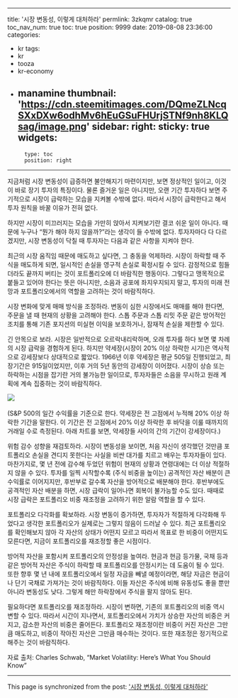 
---
title: '시장 변동성, 이렇게 대처하라'
permlink: 3zkqmr
catalog: true
toc_nav_num: true
toc: true
position: 9999
date: 2019-08-08 23:36:00
categories:
- kr
tags:
- kr
- tooza
- kr-economy
- manamine
thumbnail: 'https://cdn.steemitimages.com/DQmeZLNcqSXxDXw6odhMv6hEuGSuFHUrjSTNf9nh8KLQsag/image.png'
sidebar:
    right:
        sticky: true
widgets:
    -
        type: toc
        position: right
---


지금처럼 시장 변동성이 급증하면 불안해지기 마련이지만, 보면 정상적인 일이고, 이것이 바로 장기 투자의 특징이다. 물론 즐거운 일은 아니지만, 오랜 기간 투자하다 보면 주기적으로 시장이 급락하는 모습을 지켜볼 수밖에 없다. 따라서 시장이 급락한다고 해서 투자 원칙을 바꿀 이유가 전혀 없다.​

하지만 시장이 미끄러지는 모습을 가만히 앉아서 지켜보기란 결코 쉬운 일이 아니다. 때문에 누구나 “뭔가 해야 하지 않을까?”라는 생각이 들 수밖에 없다. 투자자마다 다 다르겠지만, 시장 변동성이 닥칠 때 투자자는 다음과 같은 사항을 지켜야 한다.​

최근의 시장 움직임 때문에 매도하고 싶다면, 그 충동을 억제하라. 시장이 하락할 때 주식을 매도하게 되면, 일시적인 손실을 영구적 손실로 확정시킬 수 있다. 감정적으로 힘들더라도 끝까지 버티는 것이 포트폴리오에 더 바람직한 행동이다. 그렇다고 맹목적으로 붙들고 있어야 한다는 뜻은 아니지만, 소음과 공포에 좌지우지되지 말고, 투자의 미래 전망과 포트폴리오에서의 역할을 고려하는 것이 바람직하다.​

시장 변화에 맞게 매매 방식을 조정하라. 변동이 심한 시장에서도 매매를 해야 한다면, 주문을 낼 때 현재의 상황을 고려해야 한다. 스톱 주문과 스톱 리밋 주문 같은 방어적인 조치를 통해 기존 포지션의 미실현 이익을 보호하거나, 잠재적 손실을 제한할 수 있다.​

긴 안목으로 보라. 시장은 일반적으로 오르락내리락하며, 오래 투자를 하다 보면 몇 차례의 시장 급락을 경험하게 된다. 하지만 약세장(시장이 20% 이상 하락한 시기)은 역사적으로 강세장보다 상대적으로 짧았다. 1966년 이후 약세장은 평균 505일 진행되었고, 최장기간은 915일이었지만, 이후 거의 5년 동안의 강세장이 이어졌다. 시장이 상승 또는 하락하는 시점을 잡기란 거의 불가능한 일이므로, 투자자들은 소음을 무시하고 원래 계획에 계속 집중하는 것이 바람직하다.

​![](https://cdn.steemitimages.com/DQmeZLNcqSXxDXw6odhMv6hEuGSuFHUrjSTNf9nh8KLQsag/image.png)

(S&P 500의 일간 수익률을 기준으로 한다. 약세장은 전 고점에서 누적해 20% 이상 하락한 기간을 말한다. 이 기간은 전 고점에서 20% 이상 하락한 후 바닥을 이룰 때까지의 거래일 수로 측정된다. 아래 차트를 보면, 약세장들 사이의 간의 기간이 강세장이다.)​

위험 감수 성향을 재검토하라. 시장이 변동성을 보이면, 처음 자신이 생각했던 것만큼 포트폴리오 손실을 견디지 못한다는 사실을 비싼 대가를 치르고 배우는 투자자들이 있다. 마찬가지로, 몇 년 전에 감수해 두었던 위험이 현재의 상황과 연령대에는 더 이상 적절하지 않을 수 있다. 투자를 일찍 시작할수록 (주식 비중을 높이는) 공격적인 자산 배분이 큰 수익률로 이어지지만, 후반부로 갈수록 자산을 방어적으로 배분해야 한다. 후반부에도 공격적인 자산 배분을 하면, 시장 급락이 일어나면 회복이 불가능할 수도 있다. 때때로 시장 급락은 포트폴리오 비중 재조정을 고려하기 위한 알람 역할을 할 수 있다.​

포트폴리오 다각화를 확보하라. 시장 변동이 증가하면, 투자자가 적절하게 다각화해 두었다고 생각한 포트폴리오가 실제로는 그렇지 않음이 드러날 수 있다. 최근 포트폴리오를 확인해보지 않아 각 자산의 상태가 어떤지 모르고 따라서 목표로 한 비중이 어떤지도 모른다면, 지금이 포트폴리오를 재조정할 좋은 시점이다.​

방어적 자산을 포함시켜 포트폴리오의 안정성을 높여라. 현금과 현금 등가물, 국채 등과 같은 방어적 자산은 주식이 하락할 때 포트폴리오를 안정시키는 데 도움이 될 수 있다. 또한 향후 몇 년 내에 포트폴리오에서 일정 자금을 빼낼 예정이라면, 해당 자금은 현금이나 단기 국채로 가져가는 것이 바람직하다. 이들 자산은 주식에 비해 유동성도 좋을 뿐만 아니라 변동성도 낮다. 그렇게 해만 하락장에서 주식을 팔지 않아도 된다.​

필요하다면 포트폴리오를 재조정하라. 시장이 변하면, 기존의 포트폴리오의 비중 역시 변할 수 있다. 따라서 시간이 지나면서, 포트폴리오에서 가치가 상승한 자산의 비중은 커지고, 감소한 자산의 비중은 줄어든다. 포트폴리오 재조정이란 비중이 커진 자산은 그만큼 매도하고, 비중이 작아진 자산은 그만큼 매수하는 것이다. 또한 재조정은 정기적으로 해주는 것이 바람직하다.​

자료 출처: Charles Schwab, “Market Volatility: Here’s What You Should Know”

- - -

This page is synchronized from the post: ['시장 변동성, 이렇게 대처하라'](https://steemit.com/@pius.pius/3zkqmr)
